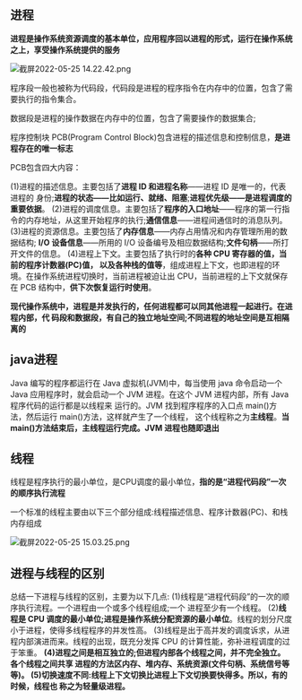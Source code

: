 ## 进程

**进程是操作系统资源调度的基本单位，应用程序回以进程的形式，运行在操作系统之上，享受操作系统提供的服务**

![截屏2022-05-25 14.22.42.png](https://s3-us-west-2.amazonaws.com/secure.notion-static.com/fdfaa45e-b181-4c0c-a256-c64029963a4e/截屏2022-05-25_14.22.42.png)

程序段一般也被称为代码段，代码段是进程的程序指令在内存中的位置，包含了需要执行的指令集合。

数据段是进程的操作数据在内存中的位置，包含了需要操作的数据集合;

程序控制块 PCB(Program Control Block)包含进程的描述信息和控制信息，**是进程存在的唯一标志**

PCB包含四大内容：

(1)进程的描述信息。主要包括了**进程 ID 和进程名称**——进程 ID 是唯一的，代表进程的 身份;**进程的状态——比如运行、就绪、阻塞**;**进程优先级——是进程调度的重要依据**。
(2)进程的调度信息。主要包括了**程序的入口地址**——程序的第一行指令的内存地址，从这里开始程序的执行;**通信信息**——进程间通信时的消息队列。
(3)进程的资源信息。主要包括了**内存信息**——内存占用情况和内存管理所用的数据结构; **I/O 设备信息**——所用的 I/O 设备编号及相应数据结构;**文件句柄**——所打开文件的信息。
(4)进程上下文。主要包括了执行时的**各种 CPU 寄存器的值，当前的程序计数器(PC)值， 以及各种栈的值等**，组成进程上下文，也即进程的环境。在操作系统进程切换时，当前进程被迫让出 CPU，当前进程的上下文就保存在 PCB 结构中，**供下次恢复运行时使用**。

**现代操作系统中，进程是并发执行的，任何进程都可以同其他进程一起进行。在进程内部，代 码段和数据段，有自己的独立地址空间;不同进程的地址空间是互相隔离的**

## java进程

Java 编写的程序都运行在 Java 虚拟机(JVM)中，每当使用 java 命令启动一个 Java 应用程序时，就会启动一个 JVM 进程。在这个 JVM 进程内部，所有 Java 程序代码的运行都是以线程来 运行的。JVM 找到程序程序的入口点 main()方法，然后运行 main()方法，这样就产生了一个线程， 这个线程称之为**主线程**。**当 main()方法结束后，主线程运行完成。JVM 进程也随即退出**

## 线程

线程是程序执行的最小单位，是CPU调度的最小单位，**指的是“进程代码段”一次的顺序执行流程**

一个标准的线程主要由以下三个部分组成:线程描述信息、程序计数器(PC)、和栈内存组成

![截屏2022-05-25 15.03.25.png](https://s3-us-west-2.amazonaws.com/secure.notion-static.com/f3b5eefc-f2b4-4679-8e51-b39447178c82/截屏2022-05-25_15.03.25.png)

## 进程与线程的区别

 总结一下进程与线程的区别，主要为以下几点:
(1)线程是“进程代码段”的一次的顺序执行流程。一个进程由一个或多个线程组成;一个 进程至少有一个线程。
(2)**线程是 CPU 调度的最小单位;进程是操作系统分配资源的最小单位**。线程的划分尺度 小于进程，使得多线程程序的并发性高。
(3)线程是出于高并发的调度诉求，从进程内部演进而来。线程的出现，既充分发挥 CPU 的计算性能，弥补进程调度的过于笨重。
**(4)进程之间是相互独立的;但进程内部各个线程之间，并不完全独立。各个线程之间共享 进程的方法区内存、堆内存、系统资源(文件句柄、系统信号等等)。
(5)切换速度不同:线程上下文切换比进程上下文切换要快得多。所以，有的时候，线程也 称之为轻量级进程。**